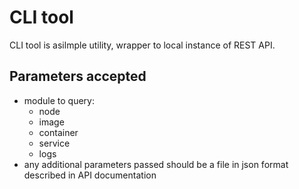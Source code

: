 # CLI tool
CLI  tool is asilmple utility, wrapper to local instance of REST API.

## Parameters accepted
* module to query:
    * node
    * image
    * container
    * service
    * logs
* any additional parameters passed should be a file in json format described in API documentation
